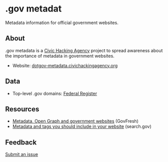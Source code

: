 # .gov metadat
Metadata information for official government websites.

## About

.gov metadata is a [Civic Hacking Agency](https://dotgov-metadata.civichacking.org) project to spread awareness about the importance of metadata in government websites.

* Website: [dotgov-metadata.civichackingagency.org](https://dotgov-metadata.civichackingagency.org)

## Data

* Top-level .gov domains: [Federal Register](#)

## Resources

* [Metadata, Open Graph and government websites](https://govfresh.com/thoughts/metadata-open-graph-government-websites) (GovFresh)
* [Metadata and tags you should include in your website](https://search.gov/indexing/metadata.html) (search.gov)

## Feedback

[Submit an issue](https://github.com/civichackingagency/dotgov-metadata/issues/new)